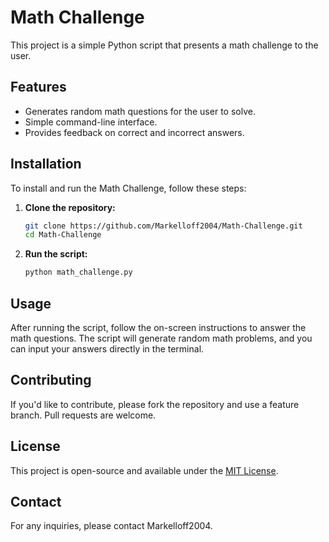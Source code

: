 # Math Challenge

This project is a simple Python script that presents a math challenge to the user.

## Features

- Generates random math questions for the user to solve.
- Simple command-line interface.
- Provides feedback on correct and incorrect answers.

## Installation

To install and run the Math Challenge, follow these steps:

1. **Clone the repository:**

    ```bash
    git clone https://github.com/Markelloff2004/Math-Challenge.git
    cd Math-Challenge
    ```

2. **Run the script:**

    ```bash
    python math_challenge.py
    ```

## Usage

After running the script, follow the on-screen instructions to answer the math questions. The script will generate random math problems, and you can input your answers directly in the terminal.

## Contributing

If you'd like to contribute, please fork the repository and use a feature branch. Pull requests are welcome.

## License

This project is open-source and available under the [MIT License](LICENSE).

## Contact

For any inquiries, please contact Markelloff2004.

